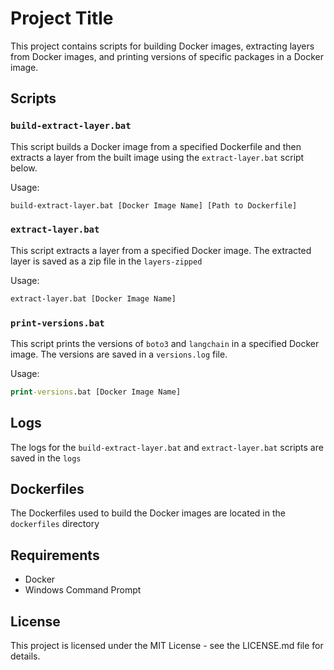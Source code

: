 # Project Title

This project contains scripts for building Docker images, extracting layers from Docker images, and printing versions of specific packages in a Docker image.

## Scripts

### `build-extract-layer.bat`

This script builds a Docker image from a specified Dockerfile and then extracts a layer from the built image using the `extract-layer.bat` script below.

Usage:
```bat
build-extract-layer.bat [Docker Image Name] [Path to Dockerfile]
```

### `extract-layer.bat`

This script extracts a layer from a specified Docker image. The extracted layer is saved as a zip file in the `layers-zipped`

Usage:
```bat
extract-layer.bat [Docker Image Name]
```

### `print-versions.bat`

This script prints the versions of `boto3` and `langchain` in a specified Docker image. The versions are saved in a `versions.log` file.

Usage:
```bat
print-versions.bat [Docker Image Name]
```

## Logs

The logs for the `build-extract-layer.bat` and `extract-layer.bat` scripts are saved in the `logs`

## Dockerfiles

The Dockerfiles used to build the Docker images are located in the `dockerfiles` directory

## Requirements

- Docker
- Windows Command Prompt

## License

This project is licensed under the MIT License - see the LICENSE.md file for details.